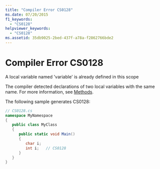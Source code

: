 ```yaml
---
title: "Compiler Error CS0128"
ms.date: 07/20/2015
f1_keywords: 
  - "CS0128"
helpviewer_keywords: 
  - "CS0128"
ms.assetid: 35db9025-2bed-437f-a78a-f2862766bde2
---
```

# Compiler Error CS0128
A local variable named 'variable' is already defined in this scope  
  
 The compiler detected declarations of two local variables with the same name. For more information, see [Methods](../programming-guide/classes-and-structs/methods.md).  
  
 The following sample generates CS0128:  
  
```csharp  
// CS0128.cs  
namespace MyNamespace  
{  
   public class MyClass  
   {  
      public static void Main()  
      {  
         char i;  
         int i;   // CS0128  
      }  
   }  
}  
```
